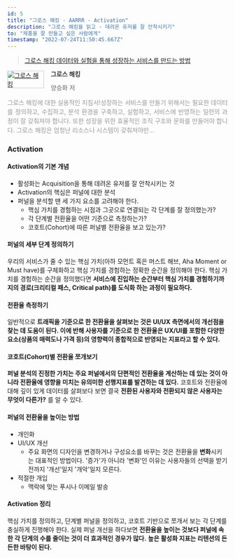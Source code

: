 ```yaml
---
id: 5
title: "그로스 해킹 - AARRR - Activation"
description: "그로스 해킹을 읽고 - 데려온 유저를 잘 안착시키기"
to: "제품을 잘 만들고 싶은 사람에게"
timestamp: "2022-07-24T11:50:45.667Z"
---
```


> [그로스 해킹 데이터와 실험을 통해 성장하는 서비스를 만드는 방법](http://www.yes24.com/Product/Goods/96576416)

<div style="clear: left; text-align: left">
  <div style="float: left; margin: 0 15px 5px 0">
    <a
      href="http://www.yes24.com/Product/Goods/96576416"
      style="display: inline-block; overflow: hidden; border: solid 1px #ccc"
      target="_blank"
      ><img
        style="margin: -1px; vertical-align: top"
        src="//image.yes24.com/goods/96576416/S"
        alt="그로스 해킹"
    /></a>
  </div>
  <div>
    <p
      style="
        line-height: 1.2em;
        color: #333;
        font-size: 14px;
        font-weight: bold;
      "
    >
      그로스 해킹
    </p>
    <p style="margin-top: 5px; line-height: 1.2em; color: #666">
      양승화 저
    </p>
    <p
      style="
        margin-top: 14px;
        line-height: 1.5em;
        text-align: justify;
        color: #999;
      "
    >
      그로스 해킹에 대한 실용적인 지침서!성장하는 서비스를 만들기 위해서는
      필요한 데이터를 정의하고, 수집하고, 분석 환경을 구축하고, 실험하고,
      서비스에 반영하는 일련의 과정이 잘 갖춰져야 합니다. 또한 성장을 위한
      효율적인 조직 구조와 문화를 만들어야 합니다. 그로스 해킹은 엄청난 리소스나
      시스템이 갖춰져야만...
    </p>
  </div>
</div>

### Activation

#### Activation의 기본 개념

- 활성화는 Acquisition을 통해 데려온 유저를 잘 안착시키는 것
- Activation의 핵심은 퍼널에 대한 분석
- 퍼널을 분석할 땐 세 가지 요소를 고려해야 한다.
  - 핵심 가치를 경험하는 시점과 그곳으로 연결되는 각 단계를 잘 정의했는가?
  - 각 단계별 전환율을 어떤 기준으로 측정하는가?
  - 코호트(Cohort)에 따른 퍼널별 전환율을 보고 있는가?

#### 퍼널의 세부 단계 정의하기

우리의 서비스가 줄 수 있는 핵심 가치(아하 모먼트 혹은 머스트 해브, Aha Moment or Must have)를 구체화하고 핵심 가치를 경험하는 정확한 순간을 정의해야 한다. 핵심 가치를 경험하는 순간을 정의했다면 **서비스에 진입하는 순간부터 핵심 가치를 경험하기까지의 경로(크리티컬 패스, Critical path)를 도식화 하는 과정이 필요하다.**

#### 전환율 측정하기

일반적으로 **트래픽을 기준으로 한 전환율을 살펴보는 것은 UI/UX 측면에서의 개선점을 찾는 데 도움이 된다. 이에 반해 사용자를 기준으로 한 전환율은 UX/UI를 포함한 다양한 요소(상품의 매력도나 가격 등)의 영향력이 종합적으로 반영되는 지표라고 할 수 있다.**

#### 코호트(Cohort)별 전환율 쪼개보기

**퍼널 분석의 진정한 가치는 주요 퍼널에서의 단편적인 전환율을 계산하는 데 있는 것이 아니라 전환율에 영향을 미치는 유의미한 선행지표를 발견하는 데 있다.** 코호트와 전환율에 대해 깊이 있게 데이터를 살펴보다 보면 결국 **전환된 사용자와 전환되지 않은 사용자는 무엇이 다른가?** 를 알 수 있다.

#### 퍼널의 전환율을 높이는 방법

- 개인화
- UI/UX 개선
  - 주요 화면의 디자인을 변경하거나 구성요소를 바꾸는 것은 전환율을 **변화**시키는 대표적인 방법이다. '증가'가 아니라 '변화'인 이유는 사용자들의 선택을 받기 전까지 '개선'일지 '개악'일지 모른다.
- 적절한 개입
  - 맥락에 맞는 푸시나 이메일 발송

#### Activation 정리

핵심 가치를 정의하고, 단계별 퍼널을 정의하고, 코호트 기반으로 쪼개서 보는 각 단계를 충실하게 진행해야 한다.
실제 퍼널 개선을 하다보면 **전환율을 높이는 것보다 퍼널에 속한 각 단계의 수를 줄이는 것이 더 효과적인 경우가 많다.**
**높은 활성화 지표는 리텐션의 든든한 바탕이 된다.**
